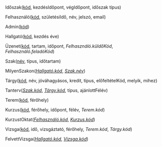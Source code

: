 Időszak(<u>kód</u>, kezdésIdőpont, végIdőpont, időszak típus)

Felhasználó(<u>kód</u>, születésiIdő, név, jelszó, email)

Admin(<u>kód</u>)

Hallgató(<u>kód</u>, kezdés éve)

Üzenet(<u>kód</u>, tartam, időpont, *Felhasználó.küldőKód*, *Felhasználó.feladóKód*)

Szak(<u>név</u>, típus, időtartam)

MilyenSzakon(<u>*Hallgató.kód*</u>, <u>*Szak.név*</u>)

Tárgy(<u>kód</u>, név, jóváhagyásos, kredit, típus, előfeltételKód, melyik, mihez)

Tanterv(<u>*Szak.kód*</u>, <u>*Tárgy.kód*</u>, típus, ajánlottFélév)

Terem(<u>kód</u>, férőhely)

Kurzus(<u>kód</u>, férőhely, időpont, félév, *Terem.kód*)

KurzustOktat(<u>*Felhasználó.kód*</u>, <u>*Kurzus.kód*</u>)

Vizsga(<u>kód</u>, idő, vizsgáztató, férőhely, *Terem.kód*, *Tárgy.kód*)

FelvettVizsga(*<u>Hallgató.kód</u>*, *<u>Vizsga.kód</u>*)
